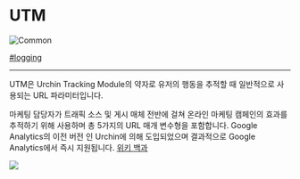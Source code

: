 # UTM

![Common](https://raw.githubusercontent.com/meotitda/DICTIONARY/master/2TAT1C/Label_Common.png)

<a href="https://www.google.com/search?biw=1194&bih=755&sxsrf=ALeKk01-1pNLZy_zD1v4ntSIqEeqKNahag%3A1606029652004&ei=UxG6X4jsPIuxmAXnh7fYBg&q=google+facebook+utm&oq=google+facebook+utm&gs_lcp=CgZwc3ktYWIQAzIGCAAQCBAeOgQIABBHOgcIIxCwAhAnOgQIABANOggIABAIEAcQHlCbIFisJmDVJ2gAcAJ4AIABzAGIAY8JkgEFMC42LjGYAQCgAQGqAQdnd3Mtd2l6yAEIwAEB&sclient=psy-ab&ved=0ahUKEwjI4Z_XzpXtAhWLGKYKHefDDWsQ4dUDCA0&uact=5">#logging</a>

---

UTM은 Urchin Tracking Module의 약자로 유저의 행동을 추적할 때 일반적으로 사용되는 URL 파라미터입니다.

마케팅 담당자가 트래픽 소스 및 게시 매체 전반에 걸쳐 온라인 마케팅 캠페인의 효과를 추적하기 위해 사용하며 총 5가지의 URL 매개 변수형을 포함합니다. Google Analytics의 이전 버전 인 Urchin에 의해 도입되었으며 결과적으로 Google Analytics에서 즉시 지원됩니다. [위키 백과](https://en.wikipedia.org/wiki/UTM_parameters)

<img src="https://user-images.githubusercontent.com/41575415/105191657-ac501800-5b7a-11eb-9ad4-7ac03ef26e2c.png">
